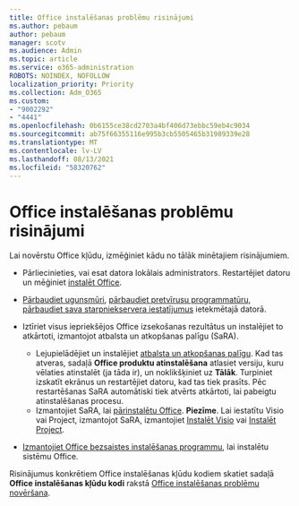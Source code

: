 ```yaml
---
title: Office instalēšanas problēmu risinājumi
ms.author: pebaum
author: pebaum
manager: scotv
ms.audience: Admin
ms.topic: article
ms.service: o365-administration
ROBOTS: NOINDEX, NOFOLLOW
localization_priority: Priority
ms.collection: Adm_O365
ms.custom:
- "9002292"
- "4441"
ms.openlocfilehash: 0b6155ce38cd2703a4bf406d73ebbc59eb4c9034
ms.sourcegitcommit: ab75f66355116e995b3cb5505465b31989339e28
ms.translationtype: MT
ms.contentlocale: lv-LV
ms.lasthandoff: 08/13/2021
ms.locfileid: "58320762"
---
```

# <a name="solutions-for-issues-when-installing-office"></a>Office instalēšanas problēmu risinājumi

Lai novērstu Office kļūdu, izmēģiniet kādu no tālāk minētajiem risinājumiem.

- Pārliecinieties, vai esat datora lokālais administrators. Restartējiet datoru un mēģiniet [instalēt Office](https://portal.office.com/OLS/MySoftware.aspx).

- [Pārbaudiet ugunsmūri](https://support.office.com/article/unlicensed-product-and-activation-errors-in-office-0d23d3c0-c19c-4b2f-9845-5344fedc4380#bkmk_checkfirewall), [pārbaudiet pretvīrusu programmatūru](https://support.office.com/article/unlicensed-product-and-activation-errors-in-office-0d23d3c0-c19c-4b2f-9845-5344fedc4380#bkmk_checkav), [pārbaudiet sava starpniekservera iestatījumus](https://support.office.com/article/unlicensed-product-and-activation-errors-in-office-0d23d3c0-c19c-4b2f-9845-5344fedc4380#bkmk_checkproxy) ietekmētajā datorā.

- Iztīriet visus iepriekšējos Office izsekošanas rezultātus un instalējiet to atkārtoti, izmantojot atbalsta un atkopšanas palīgu (SaRA). 

    - Lejupielādējiet un instalējiet [atbalsta un atkopšanas palīgu](https://aka.ms/SARA-OfficeUninstall-Alchemy). Kad tas atveras, sadaļā **Office produktu atinstalēšana** atlasiet versiju, kuru vēlaties atinstalēt (ja tāda ir), un noklikšķiniet uz **Tālāk**. Turpiniet izskatīt ekrānus un restartējiet datoru, kad tas tiek prasīts. Pēc restartēšanas SaRA automātiski tiek atvērts atkārtoti, lai pabeigtu atinstalēšanas procesu.
    - Izmantojiet SaRA, lai [pārinstalētu Office](https://aka.ms/sara-officeinstall). 
    **Piezīme**. Lai iestatītu Visio vai Project, izmantojot SaRA, izmantojiet [Instalēt Visio](https://aka.ms/SaRA-VisioSetupScenario) vai [Instalēt Project](https://aka.ms/SaRA-ProjectSetupScenario).  

- [Izmantojiet Office bezsaistes instalēšanas programmu](https://support.office.com/article/f0a85fe7-118f-41cb-a791-d59cef96ad1c?wt.mc_id=Alchemy_ClientDIA), lai instalētu sistēmu Office.

Risinājumus konkrētiem Office instalēšanas kļūdu kodiem skatiet sadaļā **Office instalēšanas kļūdu kodi** rakstā [Office instalēšanas problēmu novēršana](https://support.office.com/article/35ff2def-e0b2-4dac-9784-4cf212c1f6c2#BKMK_ErrorMessages).

